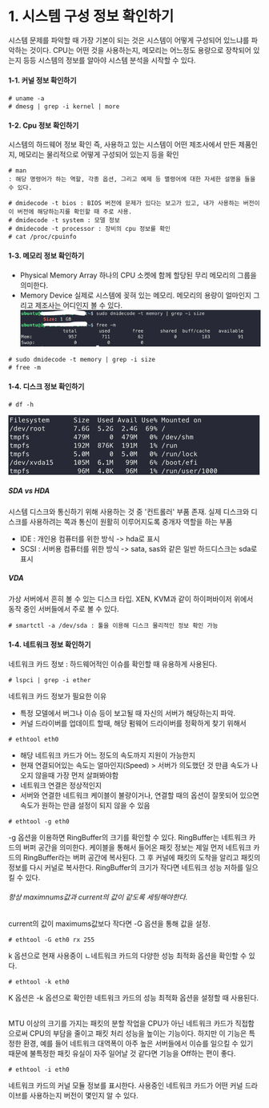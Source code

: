 # 1. 시스템 구성 정보 확인하기

시스템 문제를 파악할 때 가장 기본이 되는 것은 시스템이 어떻게 구성되어 있느냐를 파악하는 것이다. CPU는 어떤 것을 사용하는지, 메모리는 어느정도 용량으로 장착되어 있는지 등등 시스템의 정보를 알아야 시스템 분석을 시작할 수 있다.

####  1-1. 커널 정보 확인하기
```
# uname -a
# dmesg | grep -i kernel | more
```

#### 1-2. Cpu 정보 확인하기
시스템의 하드웨어 정보 확인
즉, 사용하고 있는 시스템이 어떤 제조사에서 만든 제품인지, 메모리는 물리적으로 어떻게 구성되어 있는지 등을 확인

```
# man 
: 해당 명령어가 하는 역할, 각종 옵션, 그리고 예제 등 멸령어에 대한 자세한 설명을 들을 수 있다.
```
```
# dmidecode -t bios : BIOS 버전에 문제가 있다는 보고가 있고, 내가 사용하는 버전이 이 버전에 해당하는지를 확인할 때 주로 사용.
# dmidecode -t system : 모델 정보
# dmidecode -t processor : 장비의 cpu 정보를 확인
# cat /proc/cpuinfo
```

#### 1-3. 메모리 정보 확인하기
- Physical Memory Array
하나의 CPU 소켓에 함께 할당된 무리 메모리의 그룹을 의미한다.
- Memory Device
실제로 시스템에 꽂혀 있는 메모리. 메모리의 용량이 얼마인지 그리고 제조사는 어디인지 볼 수 있다.
![img.png](img.png)
```
# sudo dmidecode -t memory | grep -i size
# free -m
```

#### 1-4. 디스크 정보 확인하기
```
# df -h
```
![img_1.png](img_1.png)

##### SDA vs HDA
시스템 디스크와 통신하기 위해 사용하는 것 중 '컨트롤러' 부품 존재.
실제 디스크와 디스크를 사용하려는 쪽과 통신이 원활히 이루어지도록 중개자 역할을 하는 부품
- IDE : 개인용 컴퓨터를 위한 방식 -> hda로 표시
- SCSI : 서버용 컴퓨터를 위한 방식 -> sata, sas와 같은 일반 하드디스크는 sda로 표시

##### VDA
가상 서버에서 흔히 볼 수 있는 디스크 타입.
XEN, KVM과 같이 하이퍼바이저 위에서 동작 중인 서버들에서 주로 볼 수 있다.
```
# smartctl -a /dev/sda : 툴을 이용해 디스크 물리적인 정보 확인 가능
```

#### 1-4. 네트워크 정보 확인하기
네트워크 카드 정보 : 하드웨어적인 이슈를 확인할 때 유용하게 사용된다.
```
# lspci | grep -i ether
```
네트워크 카드 정보가 필요한 이유
- 특정 모델에서 버그나 이슈 등이 보고될 때 자신의 서버가 해당하는지 파악.
- 커널 드라이버를 업데이트 할때, 해당 펌웨어 드라이버를 정확하게 찾기 위해서

```
# ethtool eth0
```
- 해당 네트워크 카드가 어느 정도의 속도까지 지원이 가능한지
- 현재 연결되어있는 속도는 얼마인지(Speed) > 서버가 의도했던 것 만큼 속도가 나오지 않을때 가장 먼저 살펴봐야함
- 네트워크 연결은 정상적인지
- 서버와 연결한 네트워크 케이블이 불량이거나, 연결할 때의 옵션이 잘못되어 있으면 속도가 원하는 만큼 설정이 되지 않을 수 있음

```
# ethtool -g eth0 
```
-g 옵션을 이용하면 RingBuffer의 크기를 확인할 수 있다.
RingBuffer는 네트워크 카드의 버퍼 공간을 의미한다. 케이블을 통해서 들어온 패킷 정보는 제일 먼저 네트워크 카드의 RingBuffer라는 버퍼 공간에 복사된다.
그 후 커널에 패킷의 도착을 알리고 패킷의 정보를 다시 커널로 복사한다.
RingBuffer의 크기가 작다면 네트워크 성능 저하를 일으킬 수 있다. 
###### 항상 maximnums값과 current의 값이 같도록 세팅해야한다.

current의 값이 maximums값보다 작다면 -G 옵션을 통해 값을 설정.
```
# ethtool -G eth0 rx 255
```

k 옵션으로 현재 사용중이 ㄴ네트워크 카드의 다양한 성능 최적화 옵션을 확인할 수 있다.
```
# ethtool -k eth0 
```

K 옵션은 -k 옵션으로 확인한 네트워크 카드의 성능 최적화 옵션을 설정할 때 사용된다.

<br>
MTU 이상의 크기를 가지는 패킷의 분할 작업을 CPU가 아닌 네트워크 카드가 직접함으로써 CPU의 부담을 줄이고 패킷 처리 성능을 높이는 기능이다.
하지만 이 기능은 특정한 환경, 예를 들어 네트워크 대역폭이 아주 높은 서버들에서 이슈를 일으킬 수 있기 때문에 불특정한 패킷 유실이 자주 일어날 것 같다면 기능을 Off하는 편이 좋다.

```
# ethtool -i eth0 
```
네트워크 카드의 커널 모듈 정보를 표시한다.
사용중인 네트워크 카드가 어떤 커널 드라이브를 사용하는지 버전이 몇인지 알 수 있다.


